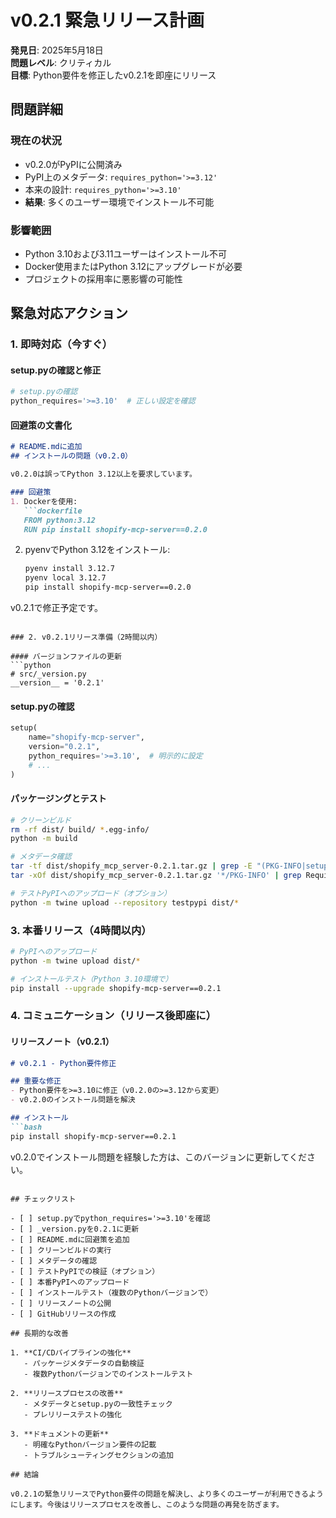 # v0.2.1 緊急リリース計画

**発見日**: 2025年5月18日  
**問題レベル**: クリティカル  
**目標**: Python要件を修正したv0.2.1を即座にリリース

## 問題詳細

### 現在の状況
- v0.2.0がPyPIに公開済み
- PyPI上のメタデータ: `requires_python='>=3.12'`
- 本来の設計: `requires_python='>=3.10'`
- **結果**: 多くのユーザー環境でインストール不可能

### 影響範囲
- Python 3.10および3.11ユーザーはインストール不可
- Docker使用またはPython 3.12にアップグレードが必要
- プロジェクトの採用率に悪影響の可能性

## 緊急対応アクション

### 1. 即時対応（今すぐ）

#### setup.pyの確認と修正
```python
# setup.pyの確認
python_requires='>=3.10'  # 正しい設定を確認
```

#### 回避策の文書化
```markdown
# README.mdに追加
## インストールの問題（v0.2.0）

v0.2.0は誤ってPython 3.12以上を要求しています。

### 回避策
1. Dockerを使用:
   ```dockerfile
   FROM python:3.12
   RUN pip install shopify-mcp-server==0.2.0
   ```

2. pyenvでPython 3.12をインストール:
   ```bash
   pyenv install 3.12.7
   pyenv local 3.12.7
   pip install shopify-mcp-server==0.2.0
   ```

v0.2.1で修正予定です。
```

### 2. v0.2.1リリース準備（2時間以内）

#### バージョンファイルの更新
```python
# src/_version.py
__version__ = '0.2.1'
```

#### setup.pyの確認
```python
setup(
    name="shopify-mcp-server",
    version="0.2.1",
    python_requires='>=3.10',  # 明示的に設定
    # ...
)
```

#### パッケージングとテスト
```bash
# クリーンビルド
rm -rf dist/ build/ *.egg-info/
python -m build

# メタデータ確認
tar -tf dist/shopify_mcp_server-0.2.1.tar.gz | grep -E "(PKG-INFO|setup.py)"
tar -xOf dist/shopify_mcp_server-0.2.1.tar.gz '*/PKG-INFO' | grep Requires-Python

# テストPyPIへのアップロード（オプション）
python -m twine upload --repository testpypi dist/*
```

### 3. 本番リリース（4時間以内）

```bash
# PyPIへのアップロード
python -m twine upload dist/*

# インストールテスト（Python 3.10環境で）
pip install --upgrade shopify-mcp-server==0.2.1
```

### 4. コミュニケーション（リリース後即座に）

#### リリースノート（v0.2.1）
```markdown
# v0.2.1 - Python要件修正

## 重要な修正
- Python要件を>=3.10に修正（v0.2.0の>=3.12から変更）
- v0.2.0のインストール問題を解決

## インストール
```bash
pip install shopify-mcp-server==0.2.1
```

v0.2.0でインストール問題を経験した方は、このバージョンに更新してください。
```

## チェックリスト

- [ ] setup.pyでpython_requires='>=3.10'を確認
- [ ] _version.pyを0.2.1に更新
- [ ] README.mdに回避策を追加
- [ ] クリーンビルドの実行
- [ ] メタデータの確認
- [ ] テストPyPIでの検証（オプション）
- [ ] 本番PyPIへのアップロード
- [ ] インストールテスト（複数のPythonバージョンで）
- [ ] リリースノートの公開
- [ ] GitHubリリースの作成

## 長期的な改善

1. **CI/CDパイプラインの強化**
   - パッケージメタデータの自動検証
   - 複数Pythonバージョンでのインストールテスト

2. **リリースプロセスの改善**
   - メタデータとsetup.pyの一致性チェック
   - プレリリーステストの強化

3. **ドキュメントの更新**
   - 明確なPythonバージョン要件の記載
   - トラブルシューティングセクションの追加

## 結論

v0.2.1の緊急リリースでPython要件の問題を解決し、より多くのユーザーが利用できるようにします。今後はリリースプロセスを改善し、このような問題の再発を防ぎます。